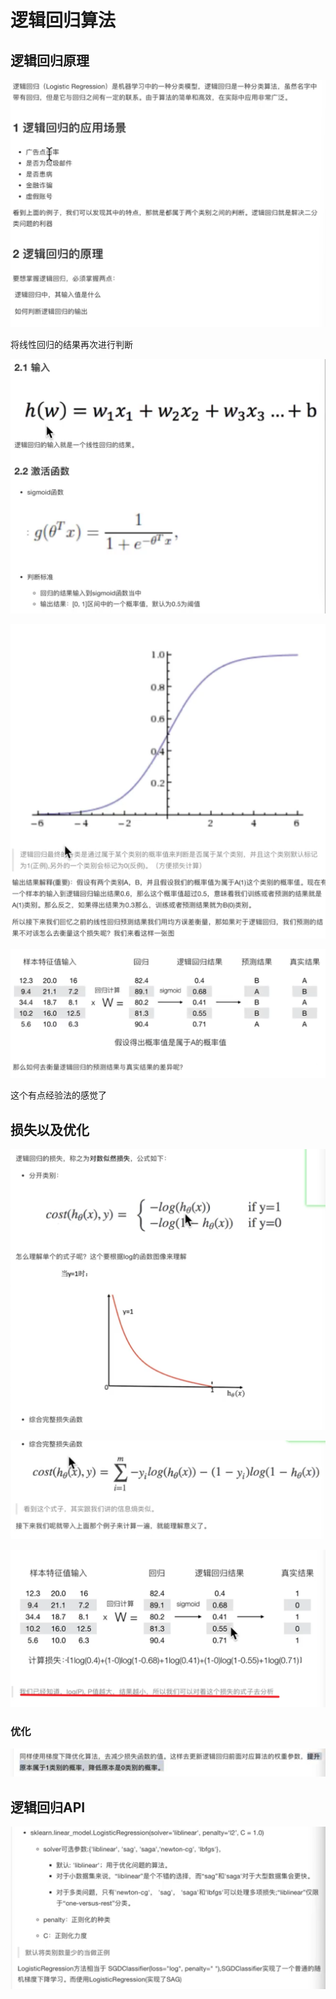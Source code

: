 # 逻辑回归算法

## 逻辑回归原理

![image-20220730025723338](readme.assets/image-20220730025723338.png)

将线性回归的结果再次进行判断

![image-20220730025801123](readme.assets/image-20220730025801123.png)

![image-20220730030113503](readme.assets/image-20220730030113503.png)

![image-20220730030131335](readme.assets/image-20220730030131335.png)

这个有点经验法的感觉了

## 损失以及优化

![image-20220730030337913](readme.assets/image-20220730030337913.png)

![image-20220730030425295](readme.assets/image-20220730030425295.png)

![image-20220730030501865](readme.assets/image-20220730030501865.png)

### 优化

![image-20220730031252942](readme.assets/image-20220730031252942.png)

## 逻辑回归API

![image-20220730031317824](readme.assets/image-20220730031317824.png)

